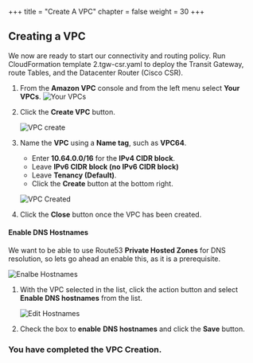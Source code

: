+++
title = "Create A VPC"
chapter = false
weight = 30
+++

## Creating a VPC

We now are ready to start our connectivity and routing policy.
Run CloudFormation template 2.tgw-csr.yaml to deploy the Transit Gateway, route Tables, and the Datacenter Router (Cisco CSR).

1. From the **Amazon VPC** console and from the left menu select **Your VPCs**.
    ![Your VPCs](/images/vpc-listvpcs.png)

1. Click the **Create VPC** button.

    ![VPC create](/images/vpc-create.png)

1. Name the **VPC** using a **Name tag**, such as **VPC64**. 
    - Enter **10.64.0.0/16** for the **IPv4 CIDR block**.
    - Leave **IPv6 CIDR block (no IPv6 CIDR block)**
    - Leave **Tenancy (Default)**.
    - Click the **Create** button at the bottom right.

    ![VPC Created](/images/vpc-created.png)
1. Click the **Close** button once the VPC has been created.

#### Enable DNS Hostnames
We want to be able to use Route53 **Private Hosted Zones** for DNS resolution, so lets go ahead an enable this, as it is a prerequisite.

![Enalbe Hostnames](/images/vpc-hostnames.png)

1. With the VPC selected in the list, click the action button and select **Enable DNS hostnames** from the list.

    ![Edit Hostnames](/images/vpc-hostnames-edit.png)

1. Check the box to **enable** **DNS hostnames** and click the **Save** button.

  
### You have completed the VPC Creation. ###